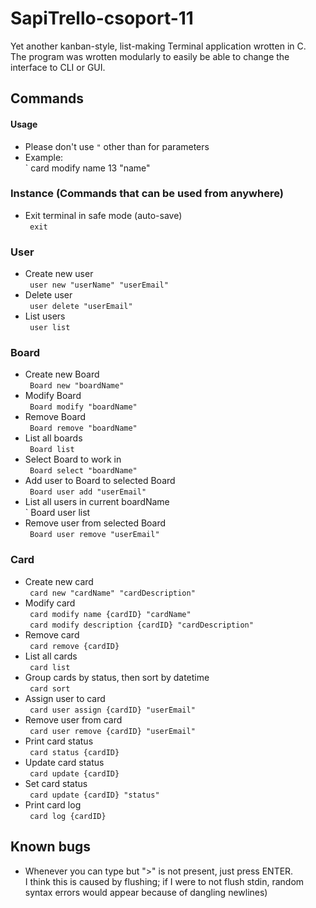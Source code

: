 # SapiTrello-csoport-11  
Yet another kanban-style, list-making Terminal application wrotten in C.  
The program was wrotten modularly to easily be able to change the interface to CLI or GUI.  


## Commands  

#### Usage  
* Please don't use `"` other than for parameters  
* Example:  
	` card modify name 13 "name"  

### Instance (Commands that can be used from anywhere)  
* Exit terminal in safe mode (auto-save)  
	` exit`  
	
### User  
* Create new user  
	` user new "userName" "userEmail"`  
* Delete user  
	` user delete "userEmail"`  
* List users  
	` user list`  

### Board  
* Create new Board  
	` Board new "boardName"`  
* Modify Board  
	` Board modify "boardName"`  
* Remove Board  
	` Board remove "boardName"`  
* List all boards  
	` Board list`  
* Select Board to work in  
	` Board select "boardName"`  
* Add user to Board to selected Board  
	` Board user add "userEmail"`  
* List all users in current boardName  
	` Board user list  
* Remove user from selected Board  
	` Board user remove "userEmail"`  

### Card  
* Create new card  
	` card new "cardName" "cardDescription"`  
* Modify card  
	` card modify name {cardID} "cardName"`  
	` card modify description {cardID} "cardDescription"`  
* Remove card  
	` card remove {cardID}`  
* List all cards  
	` card list`  
* Group cards by status, then sort by datetime  
	` card sort`  
* Assign user to card  
	` card user assign {cardID} "userEmail"`  
* Remove user from card  
	` card user remove {cardID} "userEmail"`  
* Print card status  
	` card status {cardID}`  
* Update card status  
	` card update {cardID}`  
* Set card status  
	` card update {cardID} "status"`  
* Print card log  
	` card log {cardID}`  
	
## Known bugs
* Whenever you can type but ">" is not present, just press ENTER.  
I think this is caused by flushing; if I were to not flush stdin, random syntax errors would appear because of dangling newlines)